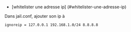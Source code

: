 * [whitelister une adresse ip] (#whitelister-une-adresse-ip)

Dans jail.conf, ajouter son ip à 

`ignoreip = 127.0.0.1 192.168.1.0/24 8.8.8.8`
